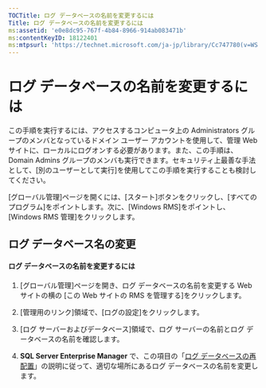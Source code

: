 ```yaml
---
TOCTitle: ログ データベースの名前を変更するには
Title: ログ データベースの名前を変更するには
ms:assetid: 'e0e8dc95-767f-4b84-8966-914ab083471b'
ms:contentKeyID: 18122401
ms:mtpsurl: 'https://technet.microsoft.com/ja-jp/library/Cc747780(v=WS.10)'
---
```


ログ データベースの名前を変更するには
=====================================

この手順を実行するには、アクセスするコンピュータ上の Administrators グループのメンバとなっているドメイン ユーザー アカウントを使用して、管理 Web サイトに、ローカルにログオンする必要があります。また、この手順は、Domain Admins グループのメンバも実行できます。セキュリティ上最善な手法として、\[別のユーザーとして実行\]を使用してこの手順を実行することも検討してください。

\[グローバル管理\]ページを開くには、\[スタート\]ボタンをクリックし、\[すべてのプログラム\]をポイントします。次に、\[Windows RMS\]をポイントし、\[Windows RMS 管理\]をクリックします。

ログ データベース名の変更
-------------------------

#### ログ データベースの名前を変更するには

1.  \[グローバル管理\]ページを開き、ログ データベースの名前を変更する Web サイトの横の \[この Web サイトの RMS を管理する\]をクリックします。

2.  \[管理用のリンク\]領域で、\[ログの設定\]をクリックします。

3.  \[ログ サーバーおよびデータベース\]領域で、ログ サーバーの名前とログ データベースの名前を確認します。

4.  **SQL Server Enterprise Manager** で、この項目の「[ログ データベースの再配置](https://technet.microsoft.com/34ea8045-dc94-422e-9601-29927cfc1534)」の説明に従って、適切な場所にあるログ データベースの名前を変更します。
